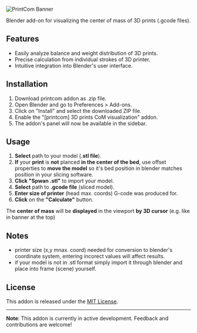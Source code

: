 ![PrintCom Banner](https://cdn.discordapp.com/attachments/1142807060539527198/1142807526254063656/printcom-banner.png)

Blender add-on for visualizing the center of mass of 3D prints (.gcode files).

## Features

- Easily analyze balance and weight distribution of 3D prints.
- Precise calculation from individual strokes of 3D printer.
- Intuitive integration into Blender's user interface.

## Installation

1. Download printcom addon as .zip file.
2. Open Blender and go to Preferences > Add-ons.
3. Click on "Install" and select the downloaded ZIP file.
4. Enable the "[printcom] 3D prints CoM visualization" addon.
5. The addon's panel will now be available in the sidebar.

## Usage

1. __Select__ path to your model (__.stl file__).
2. __If__ your __print__ is __not__ planced __in the center of the bed__, use offset properties to __move the model__ so it's bed position in blender matches position in your slicing software.
3. __Click "Spwan .stl"__ to import your model.
4. __Select__ path to __.gcode file__ (sliced model).
5. __Enter size of printer__ (head max. coords) G-code was produced for.
6. __Click__ on the __"Calculate"__ button.

The __center of mass__ will be __displayed__ in the viewport __by 3D cursor__ (e.g. like in banner at the top)

## Notes

- printer size (x,y mnax. coord) needed for conversion to blender's coordinate system, entering incorect values will affect results.
- if your model is not in .stl format simply import it through blender and place into frame (scene) yourself.
  
## License

This addon is released under the [MIT License](./LICENSE).

----

**Note**: This addon is currently in active development. Feedback and contributions are welcome!
